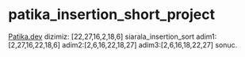 # patika_insertion_short_project
 [Patika.dev](https://www.patika.dev/tr)
 dizimiz: [22,27,16,2,18,6]
 siarala_insertion_sort
 adim1:[2,27,16,22,18,6]
 adim2:[2,6,16,22,18,27]
 adim3:[2,6,16,18,22,27]
 sonuc.
